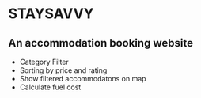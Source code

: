 # STAYSAVVY
## An accommodation booking website 
- Category Filter
- Sorting by price and rating
- Show filtered accommodatons on map
- Calculate fuel cost  